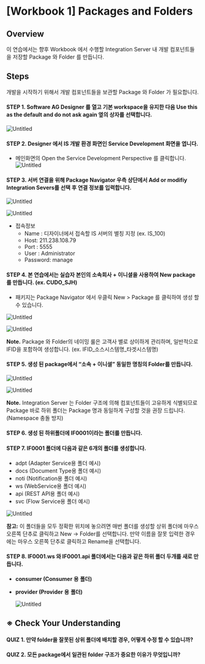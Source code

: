 # [Workbook 1] Packages and Folders

## Overview

이 연습에서는 향후 Workbook 에서 수행할 Integration Server 내 개발 컴포넌트들을 저장할 Package 와 Folder 를 만듭니다.

 

## Steps


개발을 시작하기 위해서 개발 컴포넌트들을 보관할 Package 와 Folder 가 필요합니다.

#### STEP 1. Software AG Designer 를 열고 기본 workspace을 유지한 다음 Use this as the default and do not ask again 옆의 상자를 선택합니다.

![Untitled](%5BWorkbook%201%5D%20Packages%20and%20Folders%2056c093055c3c4316823cf3b81439a900/Untitled.png)

#### STEP 2. Designer 에서 IS 개발 환경 화면인 Service Development 화면을 엽니다.

- 메인화면의 Open the Service Development Perspective 를 클릭합니다.
![Untitled](%5BWorkbook%201%5D%20Packages%20and%20Folders%2056c093055c3c4316823cf3b81439a900/new2.png)


#### STEP 3. 서버 연결을 위해 Package Navigator 우측 상단에서 Add or modifiy Integration Severs를 선택 후 연결 정보를 입력합니다. 

![Untitled](%5BWorkbook%201%5D%20Packages%20and%20Folders%2056c093055c3c4316823cf3b81439a900/167b22ea-9c09-4378-bb90-dc947074fcd2.png)

![Untitled](%5BWorkbook%201%5D%20Packages%20and%20Folders%2056c093055c3c4316823cf3b81439a900/new1.png)

- 접속정보 
  - Name : 디자이너에서 접속할 IS 서버의 별칭 지정 (ex. IS_100)
  - Host: 211.238.108.79
  - Port : 5555
  - User : Administrator
  - Password: manage


#### STEP 4. 본 연습에서는 실습자 본인의 소속회사 + 이니셜을 사용하여 New package를 만듭니다. (ex. CUDO_SJH) 

- 패키지는 Package Navigator 에서 우클릭 New > Package 를 클릭하여 생성 할 수 있습니다.

![Untitled](%5BWorkbook%201%5D%20Packages%20and%20Folders%2056c093055c3c4316823cf3b81439a900/Untitled%204.png)

![Untitled](%5BWorkbook%201%5D%20Packages%20and%20Folders%2056c093055c3c4316823cf3b81439a900/Untitled%205.png)

**Note.** Package 와 Folder의 네이밍 룰은 고객사 별로 상이하게 관리하며, 일반적으로 IFID을 포함하여 생성합니다. (ex. IFID_소스시스템명_타겟시스템명)   

#### STEP 5. 생성 된 package에서 “소속 + 이니셜” 동일한 명칭의 Folder를 만듭니다.

![Untitled](%5BWorkbook%201%5D%20Packages%20and%20Folders%2056c093055c3c4316823cf3b81439a900/Untitled%206.png)

![Untitled](%5BWorkbook%201%5D%20Packages%20and%20Folders%2056c093055c3c4316823cf3b81439a900/Untitled%207.png)

**Note.** Integration Server 는 Folder 구조에 의해 컴포넌트들이 고유하게 식별되므로 Package 바로 하위 폴더는 Package 명과 동일하게 구성할 것을 권장 드립니다. (Namespace 충돌 방지)

#### STEP 6. 생성 된 하위폴더에 IF0001이라는 폴더를 만듭니다.

#### STEP 7. IF0001 폴더에 다음과 같은 6개의 폴더를 생성합니다.
 - adpt (Adapter Service용 폴더 예시)
 - docs (Document Type용 폴더 예시)
 - noti (Notification용 폴더 예시)
 - ws (WebService용 폴더 예시)
 - api (REST API용 폴더 예시)
 - svc (Flow Service용 폴더 예시)

![Untitled](%5BWorkbook%201%5D%20Packages%20and%20Folders%2056c093055c3c4316823cf3b81439a900/Untitled%208.png)

**참고:** 이 폴더들을 모두 정확한 위치에 놓으려면 매번 폴더를 생성할 상위 폴더에 마우스 오른쪽 단추로 클릭하고 New -> Folder를 선택합니다. 만약 이름을 잘못 입력한 경우에는 마우스 오른쪽 단추로 클릭하고 Rename을 선택합니다.

#### STEP 8. IF0001.ws 와 IF0001.api 폴더에서는 다음과 같은 하위 폴더 두개를 새로 만듭니다.
 - **consumer (Consumer 용** **폴더)**
 - **provider (Provider 용** **폴더)**

   ![Untitled](%5BWorkbook%201%5D%20Packages%20and%20Folders%2056c093055c3c4316823cf3b81439a900/Untitled%209.png)

   
## ※ Check Your Understanding

#### QUIZ 1. 만약 folder을 잘못된 상위 폴더에 배치할 경우, 어떻게 수정 할 수 있습니까?

#### QUIZ 2. 모든 package에서 일관된 folder 구조가 중요한 이유가 무엇입니까?
